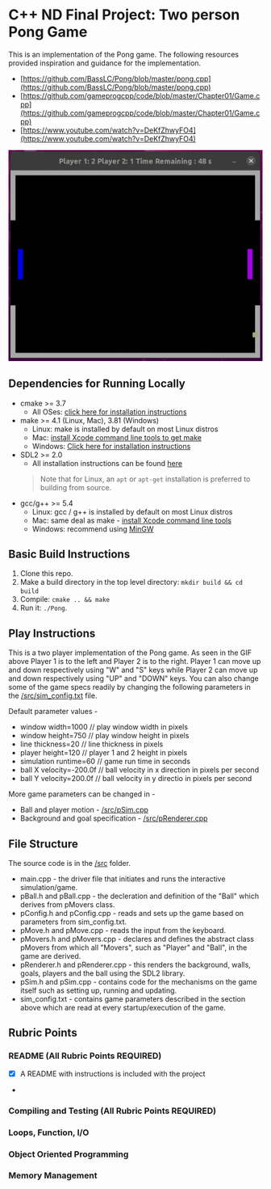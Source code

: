 # C++ ND Final Project: Two person Pong Game

This is an implementation of the Pong game. The following resources provided inspiration and guidance for the implementation.

* [https://github.com/BassLC/Pong/blob/master/pong.cpp](https://github.com/BassLC/Pong/blob/master/pong.cpp)
* [https://github.com/gameprogcpp/code/blob/master/Chapter01/Game.cpp](https://github.com/gameprogcpp/code/blob/master/Chapter01/Game.cpp)
* [https://www.youtube.com/watch?v=DeKfZhwyFO4](https://www.youtube.com/watch?v=DeKfZhwyFO4)

<img src="pong.gif"/>

## Dependencies for Running Locally
* cmake >= 3.7
  * All OSes: [click here for installation instructions](https://cmake.org/install/)
* make >= 4.1 (Linux, Mac), 3.81 (Windows)
  * Linux: make is installed by default on most Linux distros
  * Mac: [install Xcode command line tools to get make](https://developer.apple.com/xcode/features/)
  * Windows: [Click here for installation instructions](http://gnuwin32.sourceforge.net/packages/make.htm)
* SDL2 >= 2.0
  * All installation instructions can be found [here](https://wiki.libsdl.org/Installation)
  >Note that for Linux, an `apt` or `apt-get` installation is preferred to building from source. 
* gcc/g++ >= 5.4
  * Linux: gcc / g++ is installed by default on most Linux distros
  * Mac: same deal as make - [install Xcode command line tools](https://developer.apple.com/xcode/features/)
  * Windows: recommend using [MinGW](http://www.mingw.org/)

## Basic Build Instructions

1. Clone this repo.
2. Make a build directory in the top level directory: `mkdir build && cd build`
3. Compile: `cmake .. && make`
4. Run it: `./Pong`.


## Play Instructions

This is a two player implementation of the Pong game. As seen in the GIF above Player 1 is to the left and Player 2 is to the right. Player 1 can move up and down respectively using "W" and "S" keys while Player 2 can move up and down respectively using "UP" and "DOWN" keys. You can also change some of the game specs readily by changing the following parameters in the [/src/sim_config.txt](https://github.com/prasadshingne/CppND-Capstone/blob/master/src/sim_config.txt) file.

Default parameter values - 

* window width=1000 // play window width in pixels
* window height=750 // play window height in pixels
* line thickness=20 // line thickness in pixels
* player height=120 // player 1 and 2 height in pixels
* simulation runtime=60 // game run time in seconds
* ball X velocity=-200.0f // ball velocity in x direction in pixels per second
* ball Y velocity=200.0f // ball velocity in y directio in pixels per second

More game parameters can be changed in - 

* Ball and player motion - [/src/pSim.cpp](https://github.com/prasadshingne/CppND-Capstone/blob/master/src/pSim.cpp)
* Background and goal specification - [/src/pRenderer.cpp](https://github.com/prasadshingne/CppND-Capstone/blob/master/src/pRenderer.cpp)

## File Structure

The source code is in the [/src](https://github.com/prasadshingne/CppND-Capstone/tree/master/src) folder.

* main.cpp - the driver file that initiates and runs the interactive simulation/game.
* pBall.h and pBall.cpp - the decleration and definition of the "Ball" which derives from pMovers class.
* pConfig.h and pConfig.cpp - reads and sets up the game based on parameters from sim_config.txt.
* pMove.h and pMove.cpp - reads the input from the keyboard.
* pMovers.h and pMovers.cpp - declares and defines the abstract class pMovers from which all "Movers", such as "Player" and "Ball", in the game are derived.
* pRenderer.h and pRenderer.cpp - this renders the background, walls, goals, players and the ball using the SDL2 library.
* pSim.h and pSim.cpp - contains code for the mechanisms on the game itself such as setting up, running and updating.
* sim_config.txt - contains game parameters described in the section above which are read at every startup/execution of the game.

## Rubric Points

### README (All Rubric Points REQUIRED)

- [x] A README with instructions is included with the project
- 

### Compiling and Testing (All Rubric Points REQUIRED)

### Loops, Function, I/O

### Object Oriented Programming

### Memory Management


